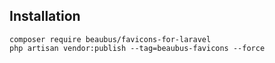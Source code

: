 ## Installation
```shell
composer require beaubus/favicons-for-laravel
php artisan vendor:publish --tag=beaubus-favicons --force
```